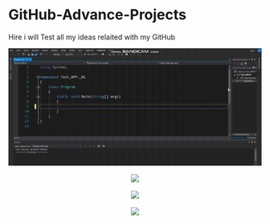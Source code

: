 # GitHub-Advance-Projects
Hire i will Test all my ideas relaited with my GitHub


<p align="center">
  <a href="https://github.com/YaniLozanov/GitHub-Advance-Projects/tree/master/Test%20video">
    <img src="https://github.com/YaniLozanov/GitHub-Advance-Projects/blob/master/Test%20video/ezgif.com-video-to-gif.gif">
  </a>
</p>





<p align="center">
  <a href="https://github.com/YaniLozanov/GitHub-Advance-Projects/tree/master/Test%20video">
    <img src="https://github.com/YaniLozanov/GitHub-Advance-Projects/blob/master/Test%20video/C%23_Gifgif.gif">
  </a>
</p>


<p align="center">
  <a href="https://github.com/YaniLozanov/GitHub-Advance-Projects/tree/master/Test%20video">
    <img src="https://github.com/YaniLozanov/GitHub-Advance-Projects/blob/master/Test%20video/Python.gif">
  </a>
</p>

<p align="center">
  <a href="https://github.com/YaniLozanov/GitHub-Advance-Projects/tree/master/Test%20video">
    <img src="https://github.com/YaniLozanov/GitHub-Advance-Projects/blob/master/Test%20video/QA.gif">
  </a>
</p>
